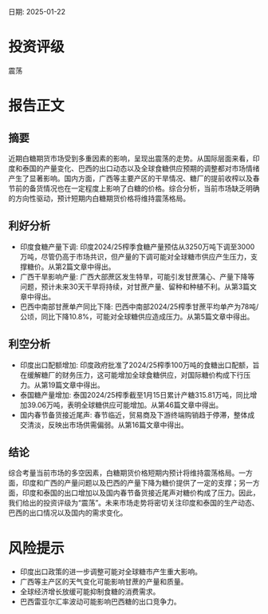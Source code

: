 
日期: 2025-01-22

# 投资评级

震荡

# 报告正文

## 摘要

近期白糖期货市场受到多重因素的影响，呈现出震荡的走势。从国际层面来看，印度和泰国的产量变化、巴西的出口动态以及全球食糖供应预期的调整都对市场情绪产生了显著影响。国内方面，广西等主要产区的干旱情况、糖厂的提前收榨以及春节前的备货情况也在一定程度上影响了白糖的价格。综合分析，当前市场缺乏明确的方向性驱动，预计短期内白糖期货价格将维持震荡格局。

## 利好分析

* 印度食糖产量下调: 印度2024/25榨季食糖产量预估从3250万吨下调至3000万吨，尽管仍高于市场共识，但产量的下调可能对全球糖市供应产生压力，支撑糖价。从第2篇文章中得出。
* 广西干旱影响产量: 广西大部蔗区发生特旱，可能引发甘蔗蒲心、产量下降等问题，预计未来30天干旱将持续，对甘蔗产量、留种和种植不利。从第3篇文章中得出。
* 巴西中南部甘蔗单产同比下降: 巴西中南部2024/25榨季甘蔗平均单产为78吨/公顷，同比下降10.8%，可能对全球糖供应造成压力。从第5篇文章中得出。

## 利空分析

* 印度出口配额增加: 印度政府批准了2024/25榨季100万吨的食糖出口配额，旨在缓解糖厂的财务压力，这可能增加全球食糖供应，对国际糖价构成下行压力。从第19篇文章中得出。
* 泰国糖产量增加: 泰国2024/25榨季截至1月15日累计产糖315.81万吨，同比增加39.06万吨，表明全球糖供应可能增加。从第46篇文章中得出。
* 国内春节备货接近尾声: 春节临近，贸易商及下游终端购销趋于停滞，整体成交清淡，反映出市场供需偏弱。从第16篇文章中得出。

## 结论

综合考量当前市场的多空因素，白糖期货价格短期内预计将维持震荡格局。一方面，印度和广西的产量问题以及巴西的产量下降为糖价提供了一定的支撑；另一方面，印度和泰国的出口增加以及国内春节备货接近尾声对糖价构成了压力。因此，我们给出的投资评级为“震荡”。未来市场走势将密切关注印度和泰国的生产动态、巴西的出口情况以及国内的需求变化。

# 风险提示

* 印度出口政策的进一步调整可能对全球糖市产生重大影响。
* 广西等主产区的天气变化可能影响甘蔗的产量和质量。
* 全球经济增长放缓可能抑制食糖的消费需求。
* 巴西雷亚尔汇率波动可能影响巴西糖的出口竞争力。
